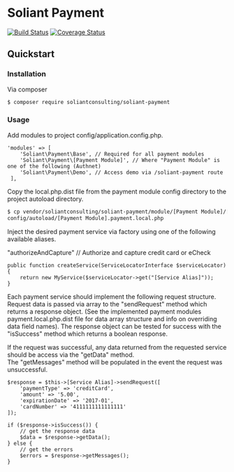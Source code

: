 # Soliant Payment

[![Build Status](https://travis-ci.org/soliantconsulting/SimpleFM.svg?branch=master)](https://travis-ci.org/soliantconsulting/SimpleFM)
[![Coverage Status](https://coveralls.io/repos/github/soliantconsulting/soliant-payment/badge.svg?branch=master)](https://coveralls.io/github/soliantconsulting/soliant-payment?branch=master)

## Quickstart

### Installation

Via composer

```bash
$ composer require soliantconsulting/soliant-payment
```

### Usage

Add modules to project config/application.config.php.

```
'modules' => [
    'Soliant\Payment\Base', // Required for all payment modules
    'Soliant\Payment\[Payment Module]', // Where "Payment Module" is one of the following (Authnet)
    'Soliant\Payment\Demo', // Access demo via /soliant-payment route
 ],
```

Copy the local.php.dist file from the payment module config directory to the project autoload directory. 

```bash
$ cp vendor/soliantconsulting/soliant-payment/module/[Payment Module]/[Payment Module].payment.local.php.dist 
config/autoload/[Payment Module].payment.local.php
```

Inject the desired payment service via factory using one of the following available aliases. 

"authorizeAndCapture" // Authorize and capture credit card or eCheck 

```
public function createService(ServiceLocatorInterface $serviceLocator)
{
    return new MyService($serviceLocator->get("[Service Alias]"));
}
```

Each payment service should implement the following request structure.  Request data is passed via array to the 
"sendRequest" method which returns a response object. (See the implemented payment modules payment.local.php.dist file 
for data array structure and info on overriding data field names).  The response object can be tested for success with 
the "isSuccess" method which returns a boolean response.  

If the request was successful, any data returned from the requested service should be access via the "getData" method.  
The "getMessages" method will be populated in the event the request was unsuccessful.  

```
$response = $this->[Service Alias]->sendRequest([
    'paymentType' => 'creditCard',
    'amount' => '5.00',
    'expirationDate' => '2017-01',
    'cardNumber' => '4111111111111111'
]);

if ($response->isSuccess()) {
    // get the response data
    $data = $response->getData();
} else {
    // get the errors
    $errors = $response->getMessages();
}
```